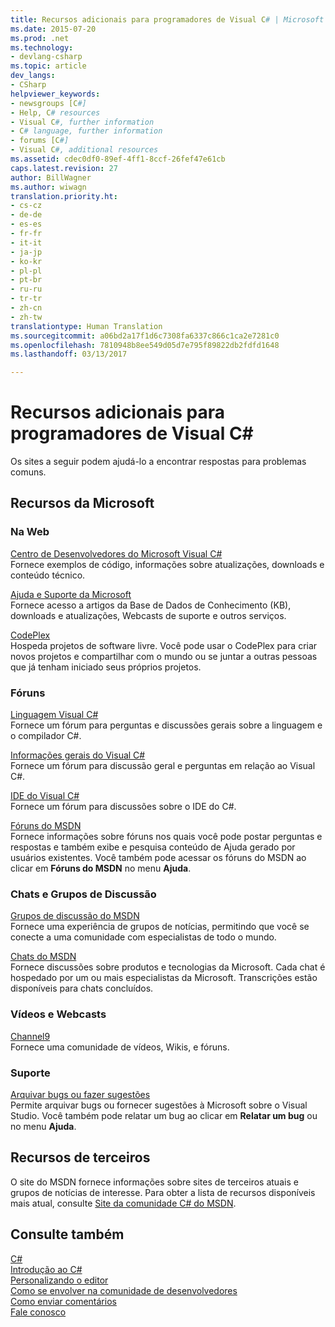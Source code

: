```yaml
---
title: Recursos adicionais para programadores de Visual C# | Microsoft Docs
ms.date: 2015-07-20
ms.prod: .net
ms.technology:
- devlang-csharp
ms.topic: article
dev_langs:
- CSharp
helpviewer_keywords:
- newsgroups [C#]
- Help, C# resources
- Visual C#, further information
- C# language, further information
- forums [C#]
- Visual C#, additional resources
ms.assetid: cdec0df0-89ef-4ff1-8ccf-26fef47e61cb
caps.latest.revision: 27
author: BillWagner
ms.author: wiwagn
translation.priority.ht:
- cs-cz
- de-de
- es-es
- fr-fr
- it-it
- ja-jp
- ko-kr
- pl-pl
- pt-br
- ru-ru
- tr-tr
- zh-cn
- zh-tw
translationtype: Human Translation
ms.sourcegitcommit: a06bd2a17f1d6c7308fa6337c866c1ca2e7281c0
ms.openlocfilehash: 7810948b8ee549d05d7e795f89822db2fdfd1648
ms.lasthandoff: 03/13/2017

---
```

# <a name="additional-resources-for-visual-c-programmers"></a>Recursos adicionais para programadores de Visual C#
Os sites a seguir podem ajudá-lo a encontrar respostas para problemas comuns.  
  
## <a name="microsoft-resources"></a>Recursos da Microsoft  
  
### <a name="on-the-web"></a>Na Web  
 [Centro de Desenvolvedores do Microsoft Visual C#](http://go.microsoft.com/fwlink/?LinkId=47811)  
 Fornece exemplos de código, informações sobre atualizações, downloads e conteúdo técnico.  
  
 [Ajuda e Suporte da Microsoft](http://go.microsoft.com/fwlink/?LinkID=108287)  
 Fornece acesso a artigos da Base de Dados de Conhecimento (KB), downloads e atualizações, Webcasts de suporte e outros serviços.  
  
 [CodePlex](http://go.microsoft.com/fwlink/?LinkId=137330)  
 Hospeda projetos de software livre. Você pode usar o CodePlex para criar novos projetos e compartilhar com o mundo ou se juntar a outras pessoas que já tenham iniciado seus próprios projetos.  
  
### <a name="forums"></a>Fóruns  
 [Linguagem Visual C#](http://go.microsoft.com/fwlink/?LinkId=165947)  
 Fornece um fórum para perguntas e discussões gerais sobre a linguagem e o compilador C#.  
  
 [Informações gerais do Visual C#](http://go.microsoft.com/fwlink/?LinkId=165948)  
 Fornece um fórum para discussão geral e perguntas em relação ao Visual C#.  
  
 [IDE do Visual C#](http://go.microsoft.com/fwlink/?LinkId=165951)  
 Fornece um fórum para discussões sobre o IDE do C#.  
  
 [Fóruns do MSDN](http://go.microsoft.com/fwlink/?LinkId=157697)  
 Fornece informações sobre fóruns nos quais você pode postar perguntas e respostas e também exibe e pesquisa conteúdo de Ajuda gerado por usuários existentes. Você também pode acessar os fóruns do MSDN ao clicar em **Fóruns do MSDN** no menu **Ajuda**.  
  
### <a name="chats-and-discussion-groups"></a>Chats e Grupos de Discussão  
 [Grupos de discussão do MSDN](http://go.microsoft.com/fwlink/?LinkId=145961)  
 Fornece uma experiência de grupos de notícias, permitindo que você se conecte a uma comunidade com especialistas de todo o mundo.  
  
 [Chats do MSDN](http://go.microsoft.com/fwlink/?LinkId=145962)  
 Fornece discussões sobre produtos e tecnologias da Microsoft. Cada chat é hospedado por um ou mais especialistas da Microsoft. Transcrições estão disponíveis para chats concluídos.  
  
### <a name="videos-and-webcasts"></a>Vídeos e Webcasts  
 [Channel9](http://go.microsoft.com/fwlink/?LinkID=123827)  
 Fornece uma comunidade de vídeos, Wikis, e fóruns.  
  
### <a name="support"></a>Suporte  
 [Arquivar bugs ou fazer sugestões](http://go.microsoft.com/fwlink/?LinkID=79804)  
 Permite arquivar bugs ou fornecer sugestões à Microsoft sobre o Visual Studio. Você também pode relatar um bug ao clicar em **Relatar um bug** ou no menu **Ajuda**.  
  
## <a name="third-party-resources"></a>Recursos de terceiros  
 O site do MSDN fornece informações sobre sites de terceiros atuais e grupos de notícias de interesse. Para obter a lista de recursos disponíveis mais atual, consulte [Site da comunidade C# do MSDN](http://go.microsoft.com/fwlink/?LinkId=165945).  
  
## <a name="see-also"></a>Consulte também  
 [C#](../../csharp/csharp.md)   
 [Introdução ao C#](../../csharp/getting-started/getting-started-with-csharp.md)   
 [Personalizando o editor](https://docs.microsoft.com/visualstudio/ide/customizing-the-editor)   
 [Como se envolver na comunidade de desenvolvedores](http://msdn.microsoft.com/library/f1503d98-7a64-41b6-a6c7-0e42a533e9c5)   
 [Como enviar comentários](http://msdn.microsoft.com/library/c9f1dd8f-bcb6-40ac-b896-1e9eca0bb209)   
 [Fale conosco](https://docs.microsoft.com/visualstudio/ide/talk-to-us)
